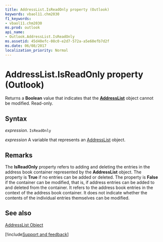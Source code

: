 ```yaml
---
title: AddressList.IsReadOnly property (Outlook)
keywords: vbaol11.chm2030
f1_keywords:
- vbaol11.chm2030
ms.prod: outlook
api_name:
- Outlook.AddressList.IsReadOnly
ms.assetid: 45d40efc-08c0-e2d7-572a-a5e60efb7d2f
ms.date: 06/08/2017
localization_priority: Normal
---
```



# AddressList.IsReadOnly property (Outlook)

Returns a **Boolean** value that indicates that the **[AddressList](Outlook.AddressList.md)** object cannot be modified. Read-only.


## Syntax

_expression_. `IsReadOnly`

_expression_ A variable that represents an [AddressList](Outlook.AddressList.md) object.


## Remarks

The **IsReadOnly** property refers to adding and deleting the entries in the address book container represented by the **AddressList** object. The property is **True** if no entries can be added or deleted. The property is **False** if the container can be modified, that is, if address entries can be added to and deleted from the container. It refers to the address book entries in the context of the address book container. It does not indicate whether the contents of the individual entries themselves can be modified.


## See also


[AddressList Object](Outlook.AddressList.md)

[!include[Support and feedback](~/includes/feedback-boilerplate.md)]